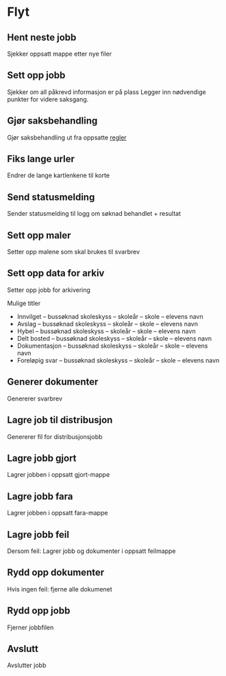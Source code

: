 # Flyt

## Hent neste jobb
Sjekker oppsatt mappe etter nye filer

## Sett opp jobb
Sjekker om all påkrevd informasjon er på plass
Legger inn nødvendige punkter for videre saksgang.

## Gjør saksbehandling
Gjør saksbehandling ut fra oppsatte [regler](rules.md)

## Fiks lange urler
Endrer de lange kartlenkene til korte

## Send statusmelding
Sender statusmelding til logg om søknad behandlet + resultat

## Sett opp maler
Setter opp malene som skal brukes til svarbrev

## Sett opp data for arkiv
Setter opp jobb for arkivering

Mulige titler
- Innvilget – bussøknad skoleskyss – skoleår – skole – elevens navn
- Avslag – bussøknad skoleskyss – skoleår – skole – elevens navn
- Hybel – bussøknad skoleskyss – skoleår – skole – elevens navn
- Delt bosted – bussøknad skoleskyss – skoleår – skole – elevens navn
- Dokumentasjon – bussøknad skoleskyss – skoleår – skole – elevens navn
- Foreløpig svar – bussøknad skoleskyss – skoleår – skole – elevens navn

## Generer dokumenter
Genererer svarbrev

## Lagre job til distribusjon
Genererer fil for distribusjonsjobb

## Lagre jobb gjort
Lagrer jobben i oppsatt gjort-mappe

## Lagre jobb fara
Lagrer jobben i oppsatt fara-mappe

## Lagre jobb feil
Dersom feil: Lagrer jobb og dokumenter i oppsatt feilmappe

## Rydd opp dokumenter
Hvis ingen feil: fjerne alle dokumenet

## Rydd opp jobb
Fjerner jobbfilen

## Avslutt
Avslutter jobb